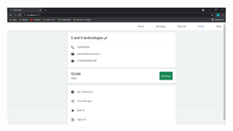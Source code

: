 ![Website Screenshot](https://github.com/KunalN25/api-round/blob/master/public/Website%20Screenshot.jpeg)
